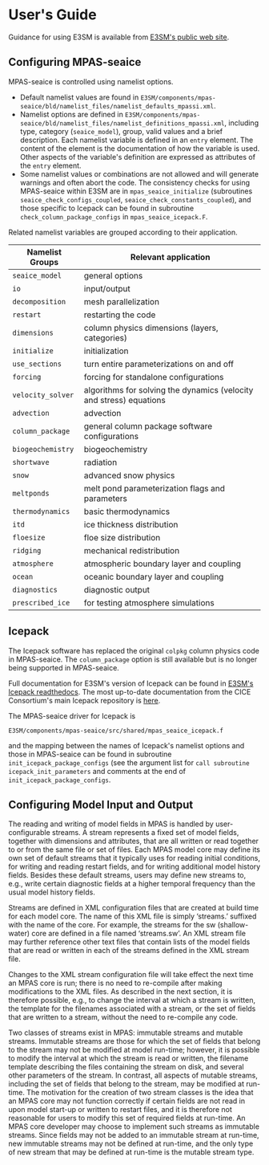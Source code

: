 User's Guide
============

Guidance for using E3SM is available from [E3SM's public web site](<https://e3sm.org/model/running-e3sm/e3sm-quick-start>).

**Configuring MPAS-seaice**
---------------------------

MPAS-seaice is controlled using namelist options.

- Default namelist values are found in
``E3SM/components/mpas-seaice/bld/namelist_files/namelist_defaults_mpassi.xml``.
- Namelist options are defined in
``E3SM/components/mpas-seaice/bld/namelist_files/namelist_definitions_mpassi.xml``,
including type, category (``seaice_model``), group, valid values and a brief description. Each namelist variable is defined in an ``entry`` element.  The content of the element is the documentation of how the variable is used.  Other aspects of the variable's definition are expressed as attributes of the ``entry`` element.
- Some namelist values or combinations are not allowed and will generate warnings and often abort the code.  The consistency checks for using MPAS-seaice within E3SM are in ``mpas_seaice_initialize`` (subroutines ``seaice_check_configs_coupled``, ``seaice_check_constants_coupled``), and those specific to Icepack can be found in subroutine ``check_column_package_configs`` in ``mpas_seaice_icepack.F``.

Related namelist variables are grouped according to their application.

| Namelist Groups     | Relevant application |
| ------------------- | -------------------- |
| ``seaice_model``    |  general options     |
| ``io``              |  input/output        |
| ``decomposition``   | mesh parallelization |
| ``restart``         | restarting the code  |
| ``dimensions``      | column physics dimensions (layers, categories)  |
| ``initialize``      | initialization       |
| ``use_sections``    | turn entire parameterizations on and off |
| ``forcing``         | forcing for standalone configurations    |
| ``velocity_solver`` | algorithms for solving the dynamics (velocity and stress) equations |
| ``advection``       | advection                                |
| ``column_package``  | general column package software configurations  |
| ``biogeochemistry`` | biogeochemistry                          |
| ``shortwave``       | radiation                                |
| ``snow``            | advanced snow physics                    |
| ``meltponds``       | melt pond parameterization flags and parameters |
| ``thermodynamics``  | basic thermodynamics                     |
| ``itd``             | ice thickness distribution               |
| ``floesize``        | floe size distribution                   |
| ``ridging``         | mechanical redistribution                |
| ``atmosphere``      | atmospheric boundary layer and coupling  |
| ``ocean``           | oceanic boundary layer and coupling      |
| ``diagnostics``     | diagnostic output                        |
| ``prescribed_ice``  | for testing atmosphere simulations       |

**Icepack**
-----------

The Icepack software has replaced the original ``colpkg`` column physics code in MPAS-seaice. The ``column_package`` option is still available but is no longer being supported in MPAS-seaice.

Full documentation for E3SM's version of Icepack can be found in [E3SM's Icepack readthedocs](<https://e3sm-icepack.readthedocs.io/en/latest>).  The most up-to-date documentation from the CICE Consortium's main Icepack repository is [here](<https://cice-consortium-icepack.readthedocs.io/en/main>).

The MPAS-seaice driver for Icepack is

``E3SM/components/mpas-seaice/src/shared/mpas_seaice_icepack.f``

and the mapping between the names of Icepack's namelist options and those in MPAS-seaice can be found in subroutine ``init_icepack_package_configs`` (see the argument list for ``call subroutine icepack_init_parameters`` and comments at the end of ``init_icepack_package_configs``.

**Configuring Model Input and Output**
--------------------------------------

The reading and writing of model fields in MPAS is handled by user-configurable streams. A stream represents a fixed set of model fields, together with dimensions and attributes, that are all written or read together to or from the same file or set of files. Each MPAS model core may define its own set of default streams that it typically uses for reading initial conditions, for writing and reading restart fields, and for writing additional model history fields. Besides these default streams, users may define new streams to, e.g., write certain diagnostic fields at a higher temporal frequency than the usual model history fields.

Streams are defined in XML configuration files that are created at build time for each model core. The name of this XML file is simply ‘streams.’ suffixed with the name of the core. For example, the streams for the sw (shallow-water) core are defined in a file named ‘streams.sw’. An XML stream file may further reference other text files that contain lists of the model fields that are read or written in each of the streams defined in the XML stream file.

Changes to the XML stream configuration file will take effect the next time an MPAS core is run; there is no need to re-compile after making modifications to the XML files. As described in the next section, it is therefore possible, e.g., to change the interval at which a stream is written, the template for the filenames associated with a stream, or the set of fields that are written to a stream, without the need to re-compile any code.

Two classes of streams exist in MPAS: immutable streams and mutable streams. Immutable streams are those for which the set of fields that belong to the stream may not be modified at model run-time; however, it is possible to modify the interval at which the stream is read or written, the filename template describing the files containing the stream on disk, and several other parameters of the stream. In contrast, all aspects of mutable streams, including the set of fields that belong to the stream, may be modified at run-time. The motivation for the creation of two stream classes is the idea that an MPAS core may not function correctly if certain fields are not read in upon model start-up or written to restart files, and it is therefore not reasonable for users to modify this set of required fields at run-time. An MPAS core developer may choose to implement such streams as immutable streams. Since fields may not be added to an immutable stream at run-time, new immutable streams may not be defined at run-time, and the only type of new stream that may be defined at run-time is the mutable stream type.
